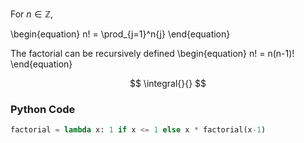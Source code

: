 For $n \in \mathbb{Z}$,

\begin{equation}
n! = \prod_{j=1}^n{j} 
\end{equation}

The factorial can be recursively defined
\begin{equation}
n! = n(n-1)!
\end{equation}

$$
\integral{}{}
$$

### Python Code
```py
factorial = lambda x: 1 if x <= 1 else x * factorial(x-1)
```